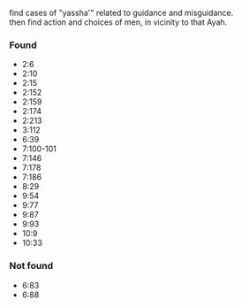 find cases of "yassha'" related to guidance and misguidance.   
then find action and choices of men, in vicinity to that Ayah.

### Found 
- 2:6
- 2:10
- 2:15
- 2:152
- 2:159
- 2:174
- 2:213
- 3:112
- 6:39
- 7:100-101
- 7:146
- 7:178
- 7:186
- 8:29
- 9:54
- 9:77
- 9:87
- 9:93
- 10:9
- 10:33

### Not found
- 6:83
- 6:88
